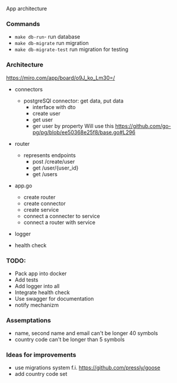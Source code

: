 App architecture

### Commands
- `make db-run`- run database
- `make db-migrate` run migration
- `make db-migrate-test` run migration for testing

### Architecture 
https://miro.com/app/board/o9J_ko_Lm30=/

- connectors
  - postgreSQl connector: get data, put data
    - interface with dto
    - create user
    - get user
    - ger user by property
Will use this https://github.com/go-pg/pg/blob/ee50368e25f8/base.go#L296
    
- router
  - represents endpoints
    - post /create/user
    - get /user/{user_id}
    - get /users
- app.go
   - create router
   - create connector
   - create service
   - connect a connecter to service
   - connect a router with service
- logger
- health check

### TODO:
- Pack app into docker
- Add tests
- Add logger into all
- Integrate health check
- Use swagger for documentation
- notify mechanizm


### Assemptations
- name, second name and email can't be longer 40 symbols
- country code can't be longer than 5 symbols

### Ideas for improvements
- use migrations system f.i. https://github.com/pressly/goose
- add country code set

